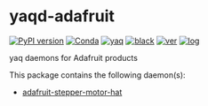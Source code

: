 # yaqd-adafruit

[![PyPI version](https://badge.fury.io/py/yaqd-adafruit.svg)](https://badge.fury.io/py/yaqd-adafruit)
[![Conda](https://img.shields.io/conda/vn/conda-forge/yaqd-adafruit)](https://anaconda.org/conda-forge/yaqd-adafruit)
[![yaq](https://img.shields.io/badge/framework-yaq-orange)](https://yaq.fyi/)
[![black](https://img.shields.io/badge/code--style-black-black)](https://black.readthedocs.io/)
[![ver](https://img.shields.io/badge/calver-YYYY.0M.MICRO-blue)](https://calver.org/)
[![log](https://img.shields.io/badge/change-log-informational)](https://gitlab.com/yaq/yaqd-adafruit/-/blob/master/CHANGELOG.md)

yaq daemons for Adafruit products

This package contains the following daemon(s):
- [adafruit-stepper-motor-hat](https://yaq.fyi/daemons/adafruit-stepper-motor-hat/)
